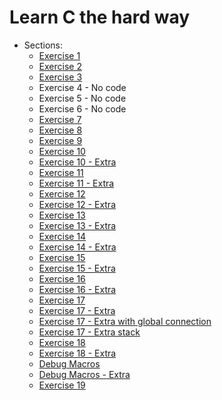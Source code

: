 # Learn C the hard way

- Sections:
  - [Exercise 1](ex1.c)
  - [Exercise 2](ex2.1.mak)
  - [Exercise 3](ex3.c)
  - Exercise 4 - No code
  - Exercise 5 - No code
  - Exercise 6 - No code
  - [Exercise 7](ex7.c)
  - [Exercise 8](ex8.c)
  - [Exercise 9](ex9.c)
  - [Exercise 10](ex10.c)
  - [Exercise 10 - Extra](ex10_extra.c)
  - [Exercise 11](ex11.c)
  - [Exercise 11 - Extra](ex11_extra.c)
  - [Exercise 12](ex12.c)
  - [Exercise 12 - Extra](ex12_extra.c)
  - [Exercise 13](ex13.c)
  - [Exercise 13 - Extra](ex13_extra.c)
  - [Exercise 14](ex14.c)
  - [Exercise 14 - Extra](ex14_extra.c)
  - [Exercise 15](ex15.c)
  - [Exercise 15 - Extra](ex15_extra.c)
  - [Exercise 16](ex16.c)
  - [Exercise 16 - Extra](ex16_extra.c)
  - [Exercise 17](ex17.c)
  - [Exercise 17 - Extra](ex17_extra.c)
  - [Exercise 17 - Extra with global connection](ex17_extra_with_global_conn.c)
  - [Exercise 17 - Extra stack](ex17_extra_stack.c)
  - [Exercise 18](ex18.c)
  - [Exercise 18 - Extra](ex18_extra.c)
  - [Debug Macros](dbg.h)
  - [Debug Macros - Extra](dbg_extra.h)
  - [Exercise 19](ex19.c)
